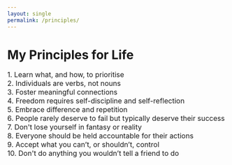 ```yaml
---
layout: single
permalink: /principles/
---
```

<h1>My Principles for Life</h1>
<p style="font-size: 16px;">
1. Learn what, and how, to prioritise <br>
2. Individuals are verbs, not nouns <br>
3. Foster meaningful connections <br>
4. Freedom requires self-discipline and self-reflection <br>
5. Embrace difference and repetition <br>
6. People rarely deserve to fail but typically deserve their success <br>
7. Don't lose yourself in fantasy or reality <br>
8. Everyone should be held accountable for their actions <br>
9. Accept what you can’t, or shouldn’t, control <br>
10. Don't do anything you wouldn’t tell a friend to do 
